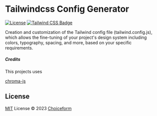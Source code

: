 # Tailwindcss Config Generator

[![License](https://img.shields.io/badge/license-MIT-blue.svg)](LICENSE)
[![Tailwind CSS Badge](https://img.shields.io/badge/Tailwind%20CSS-06B6D4?logo=tailwindcss&logoColor=fff&style=flat)](https://tailwindcss.com/)

Creation and customization of the Tailwind config file (tailwind.config.js), which allows the fine-tuning of your project's design system including colors, typography, spacing, and more, based on your specific requirements.

##### Credits

This projects uses

[chroma-js](https://gka.github.io/chroma.js/)

## License

[MIT](LICENSE) License © 2023 [Choiceform](https://github.com/choice-form)
